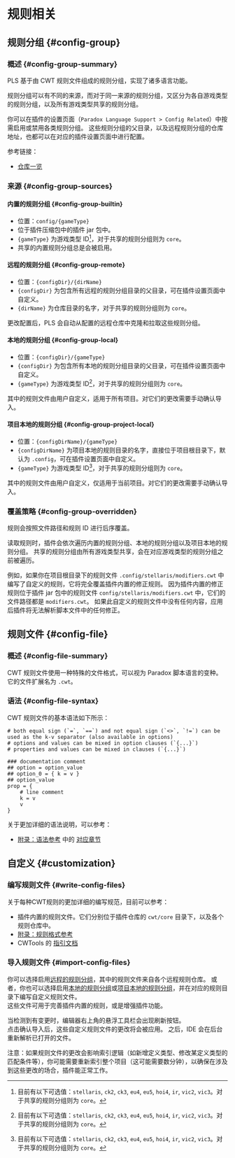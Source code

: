 # 规则相关

<!-- TODO 继续改进与润色 -->

## 规则分组 {#config-group}

### 概述 {#config-group-summary}

PLS 基于由 CWT 规则文件组成的规则分组，实现了诸多语言功能。

规则分组可以有不同的来源，而对于同一来源的规则分组，又区分为各自游戏类型的规则分组，以及所有游戏类型共享的规则分组。

你可以在插件的设置页面（`Paradox Language Support > Config Related`）中按需启用或禁用各类规则分组。
这些规则分组的父目录，以及远程规则分组的仓库地址，也都可以在对应的插件设置页面中进行配置。

参考链接：

- [仓库一览](https://github.com/DragonKnightOfBreeze/Paradox-Language-Support/tree/master/cwt)

### 来源 {#config-group-sources}

#### 内置的规则分组 {#config-group-builtin}

- 位置：`config/{gameType}`
- 位于插件压缩包中的插件 jar 包中。
- `{gameType}` 为游戏类型 ID[^1]，对于共享的规则分组则为 `core`。
- 共享的内置规则分组总是会被启用。

#### 远程的规则分组 {#config-group-remote}

- 位置：`{configDir}/{dirName}`
- `{configDir}` 为包含所有远程的规则分组目录的父目录，可在插件设置页面中自定义。
- `{dirName}` 为仓库目录的名字，对于共享的规则分组则为 `core`。

更改配置后，PLS 会自动从配置的远程仓库中克隆和拉取这些规则分组。

#### 本地的规则分组 {#config-group-local}

- 位置：`{configDir}/{gameType}`
- `{configDir}` 为包含所有本地的规则分组目录的父目录，可在插件设置页面中自定义。
- `{gameType}` 为游戏类型 ID[^1]，对于共享的规则分组则为 `core`。

其中的规则文件由用户自定义，适用于所有项目。对它们的更改需要手动确认导入。

#### 项目本地的规则分组 {#config-group-project-local}

- 位置：`{configDirName}/{gameType}`
- `{configDirName}` 为项目本地的规则目录的名字，直接位于项目根目录下，默认为 `.config`，可在插件设置页面中自定义。
- `{gameType}` 为游戏类型 ID[^1]，对于共享的规则分组则为 `core`。

其中的规则文件由用户自定义，仅适用于当前项目。对它们的更改需要手动确认导入。

### 覆盖策略 {#config-group-overridden}

规则会按照文件路径和规则 ID 进行后序覆盖。

读取规则时，插件会依次遍历内置的规则分组、本地的规则分组以及项目本地的规则分组。
共享的规则分组由所有游戏类型共享，会在对应游戏类型的规则分组之前被遍历。

例如，如果你在项目根目录下的规则文件 `.config/stellaris/modifiers.cwt` 中编写了自定义的规则，它将完全覆盖插件内置的修正规则。
因为插件内置的修正规则位于插件 jar 包中的规则文件 `config/stellaris/modifiers.cwt` 中，它们的文件路径都是 `modifiers.cwt`。
如果此自定义的规则文件中没有任何内容，应用后插件将无法解析脚本文件中的任何修正。

## 规则文件 {#config-file}

### 概述 {#config-file-summary}

CWT 规则文件使用一种特殊的文件格式，可以视为 Paradox 脚本语言的变种。它的文件扩展名为 `.cwt`。

### 语法 {#config-file-syntax}

CWT 规则文件的基本语法如下所示：

```cwt
# both equal sign (`=`, `==`) and not equal sign (`<>`, `!=`) can be used as the k-v separator (also available in options)
# options and values can be mixed in option clauses (`{...}`)
# properties and values can be mixed in clauses (`{...}`)

### documentation comment
## option = option_value
## option_0 = { k = v }
## option_value
prop = {
    # line comment
    k = v
    v
}
```

关于更加详细的语法说明，可以参考：

- [附录：语法参考](ref-syntax.md) 中的 [对应章节](ref-syntax.md#cwt)

## 自定义 {#customization}

### 编写规则文件 {#write-config-files}

关于每种CWT规则的更加详细的编写规范，目前可以参考：

- 插件内置的规则文件。它们分别位于插件仓库的 `cwt/core` 目录下，以及各个规则仓库中。
- [附录：规则格式参考](ref-config-format.md)
- CWTools 的 [指引文档](https://github.com/DragonKnightOfBreeze/Paradox-Language-Support/blob/master/references/cwt/guidance.md)

### 导入规则文件 {#import-config-files}

你可以选择启用[远程的规则分组](#config-group-remote)，其中的规则文件来自各个远程规则仓库。
或者，你也可以选择启用[本地的规则分组](#config-group-local)或[项目本地的规则分组](#config-group-project-local)，并在对应的规则目录下编写自定义规则文件。  
这些文件可用于完善插件内置的规则，或是增强插件功能。

当检测到有变更时，编辑器右上角的悬浮工具栏会出现刷新按钮。  
点击确认导入后，这些自定义规则文件的更改将会被应用。
之后，IDE 会在后台重新解析已打开的文件。  

注意：如果规则文件的更改会影响索引逻辑（如新增定义类型、修改某定义类型的匹配条件等），你可能需要重新索引整个项目（这可能需要数分钟），以确保在涉及到这些更改的场合，插件能正常工作。

[^1]: 目前有以下可选值：`stellaris`, `ck2`, `ck3`, `eu4`, `eu5`, `hoi4`, `ir`, `vic2`, `vic3`。对于共享的规则分组则为 `core`。